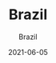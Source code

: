 ---
title: Brazil
date: 2021-06-05
subtitle: Brazil
link: https://example.com/
image: https://source.unsplash.com/900x600/?brazil
---